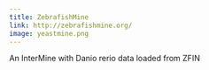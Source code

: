 ```yaml
---
title: ZebrafishMine
link: http://zebrafishmine.org/
image: yeastmine.png
---
```

An InterMine with Danio rerio data loaded from ZFIN
